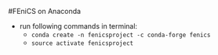 #FEniCS on Anaconda

- run following commands in terminal:
  - `conda create -n fenicsproject -c conda-forge fenics`
  - `source activate fenicsproject`
